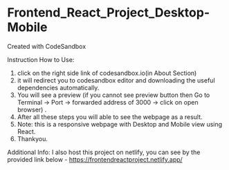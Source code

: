 # Frontend_React_Project_Desktop-Mobile
Created with CodeSandbox

Instruction How to Use:
1. click on the right side link of codesandbox.io(in About Section)
2. it will redirect you to codesandbox editor and downloading the useful dependencies automatically.
3. You will see a preview (if you cannot see preview button then Go to Terminal -> Port -> forwarded address of 3000 -> click on open browser) .
4. After all these steps you will able to see the webpage as a result.
5. Note: this is a responsive webpage with Desktop and Mobile view using React.
6. Thankyou.


Additional Info: 
I also host this project on netlify, you can see by the provided link below -
https://frontendreactproject.netlify.app/
